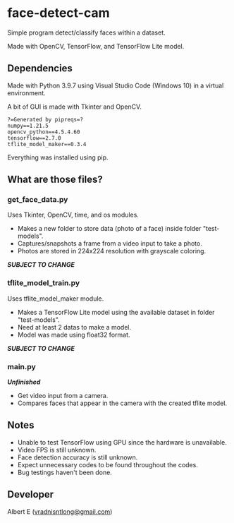 # face-detect-cam
Simple program detect/classify faces within a dataset.

Made with OpenCV, TensorFlow, and TensorFlow Lite model.

## Dependencies
Made with Python 3.9.7 using Visual Studio Code (Windows 10) in a virtual environment.

A bit of GUI is made with Tkinter and OpenCV.
```
?=Generated by pipreqs=?
numpy==1.21.5
opencv_python==4.5.4.60
tensorflow==2.7.0
tflite_model_maker==0.3.4
```
Everything was installed using pip.

## What are those files?
### get_face_data.py
Uses Tkinter, OpenCV, time, and os modules.
- Makes a new folder to store data (photo of a face) inside folder "test-models".
- Captures/snapshots a frame from a video input to take a photo.
- Photos are stored in 224x224 resolution with grayscale coloring.

_**SUBJECT TO CHANGE**_

### tflite_model_train.py
Uses tflite_model_maker module.
- Makes a TensorFlow Lite model using the available dataset in folder "test-models".
- Need at least 2 datas to make a model.
- Model was made using float32 format.

_**SUBJECT TO CHANGE**_

### main.py
_**Unfinished**_
- Get video input from a camera.
- Compares faces that appear in the camera with the created tflite model.

## Notes
- Unable to test TensorFlow using GPU since the hardware is unavailable.
- Video FPS is still unknown.
- Face detection accuracy is still unknown.
- Expect unnecessary codes to be found throughout the codes.
- Bug testings haven't been done.

## Developer
Albert E (vradnisntlong@gmail.com)

